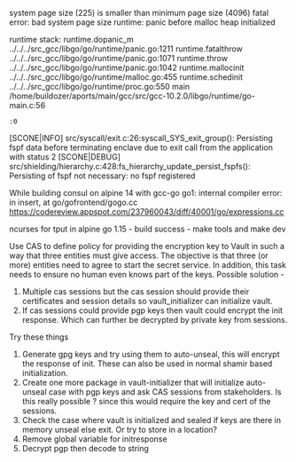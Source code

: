 system page size (225) is smaller than minimum page size (4096)
fatal error: bad system page size
runtime: panic before malloc heap initialized

runtime stack:
runtime.dopanic_m
	../../../src_gcc/libgo/go/runtime/panic.go:1211
runtime.fatalthrow
	../../../src_gcc/libgo/go/runtime/panic.go:1071
runtime.throw
	../../../src_gcc/libgo/go/runtime/panic.go:1042
runtime.mallocinit
	../../../src_gcc/libgo/go/runtime/malloc.go:455
runtime.schedinit
	../../../src_gcc/libgo/go/runtime/proc.go:550
main
	/home/buildozer/aports/main/gcc/src/gcc-10.2.0/libgo/runtime/go-main.c:56

	:0
[SCONE|INFO] src/syscall/exit.c:26:syscall_SYS_exit_group(): Persisting fspf data before terminating enclave due to exit call from the application with status 2
[SCONE|DEBUG] src/shielding/hierarchy.c:428:fs_hierarchy_update_persist_fspfs(): Persisting of fspf not necessary: no fspf registered


While building consul on alpine
14 with gcc-go
go1: internal compiler error: in insert, at go/gofrontend/gogo.cc
https://codereview.appspot.com/237960043/diff/40001/go/expressions.cc

ncurses for tput in alpine
go 1.15 - build success  - make tools and make dev

Use CAS to define policy for providing the encryption key to Vault in such a way
that three entities must give access. The objective is that three (or more) entities need to agree to start the secret service. In addition, this task needs to ensure no human even knows part of the keys.
Possible solution - 
1. Multiple cas sessions but the cas session should provide their certificates and session details so vault_initializer can initialize vault.
2. If cas sessions could provide pgp keys then vault could encrypt the init response. Which can further be decrypted by private key from sessions. 

Try these things
1. Generate gpg keys and try using them to auto-unseal, this will encrypt the response of init. These can also be used in normal shamir based initialization.
2. Create one more package in vault-initializer that will initialize auto-unseal case with pgp keys and ask CAS sessions from stakeholders. Is this really possible ? since this would require the key and cert of the sessions.
3. Check the case where vault is initialized and sealed if keys are there in memory unseal else exit. Or try to store in a location?
4. Remove global variable for initresponse
5. Decrypt pgp then decode to string